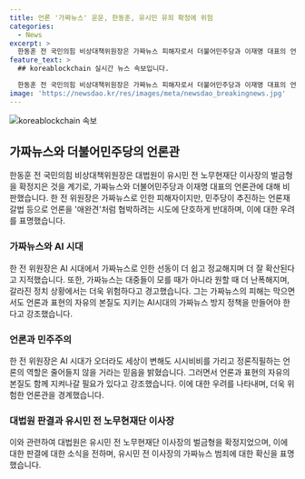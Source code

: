 ```yaml
---
title: 언론 '가짜뉴스' 운운, 한동훈, 유시민 유죄 확정에 위험
categories:
  - News
excerpt: >
  한동훈 전 국민의힘 비상대책위원장은 가짜뉴스 피해자로서 더불어민주당과 이재명 대표의 언론관을 비판했다. 그는 대법원이 유시민 전 노무현재단 이사장의 벌금형을 확정한 것을 계기로 가짜뉴스 문제에 대해 경고하고, 언론의 자유와 가짜뉴스 방지 정책의 필요성을 강조했다. 또한, 언론을 협박하려는 민주당의 시도에 반대하며, 언론의 역할과 자유를 보호해야 한다고 강조했다.
feature_text: >
  ## koreablockchain 실시간 뉴스 속보입니다.

  한동훈 전 국민의힘 비상대책위원장은 가짜뉴스 피해자로서 더불어민주당과 이재명 대표의 언론관을 비판했다. 그는 대법원이 유시민 전 노무현재단 이사장의 벌금형을 확정한 것을 계기로 가짜뉴스 문제에 대해 경고하고, 언론의 자유와 가짜뉴스 방지 정책의 필요성을 강조했다. 또한, 언론을 협박하려는 민주당의 시도에 반대하며, 언론의 역할과 자유를 보호해야 한다고 강조했다.
image: 'https://newsdao.kr/res/images/meta/newsdao_breakingnews.jpg'
---
```


<p><img src="https://newsdao.kr/res/images/meta/newsdao_breakingnews.jpg" alt="koreablockchain 속보" /></p>

<h2 data-ke-size="size26">가짜뉴스와 더불어민주당의 언론관</h2>

<p data-ke-size="size16">한동훈 전 국민의힘 비상대책위원장은 대법원이 유시민 전 노무현재단 이사장의 벌금형을 확정지은 것을 계기로, 가짜뉴스와 더불어민주당과 이재명 대표의 언론관에 대해 비판했습니다. 한 전 위원장은 가짜뉴스로 인한 피해자이지만, 민주당이 추진하는 언론재갈법 등으로 언론을 '애완견'처럼 협박하려는 시도에 단호하게 반대하며, 이에 대한 우려를 표명했습니다.</p>

<h3 data-ke-size="size24">가짜뉴스와 AI 시대</h3>

<p data-ke-size="size16">한 전 위원장은 AI 시대에서 가짜뉴스로 인한 선동이 더 쉽고 정교해지며 더 잘 확산된다고 지적했습니다. 또한, 가짜뉴스는 대중들이 모를 때가 아니라 원할 때 더 난폭해지며, 갈라진 정치 상황에서는 더욱 위험하다고 경고했습니다. 그는 가짜뉴스의 피해는 막으면서도 언론과 표현의 자유의 본질도 지키는 AI시대의 가짜뉴스 방지 정책을 만들어야 한다고 강조했습니다.</p>

<h3 data-ke-size="size24">언론과 민주주의</h3>

<p data-ke-size="size16">한 전 위원장은 AI 시대가 오더라도 세상이 변해도 시시비비를 가리고 정론직필하는 언론의 역할은 줄어들지 않을 거라는 믿음을 밝혔습니다. 그러면서 언론과 표현의 자유의 본질도 함께 지켜나갈 필요가 있다고 강조했습니다. 이에 대한 우려를 나타내며, 더욱 위험한 언론관을 경계했습니다.</p>

<h3 data-ke-size="size24">대법원 판결과 유시민 전 노무현재단 이사장</h3>

<p data-ke-size="size16">이와 관련하여 대법원은 유시민 전 노무현재단 이사장의 벌금형을 확정지었으며, 이에 대한 판결에 대한 소식을 전하며, 유시민 전 이사장의 가짜뉴스 범죄에 대한 확신을 표명했습니다.</p>

